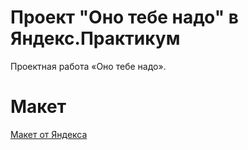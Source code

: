 # Проект "Оно тебе надо" в Яндекс.ПрактикумПроектная работа «Оно тебе надо».# Макет[Макет от Яндекса](https://www.figma.com/file/8KwhMpv8qnDocX4NVFQBpn/%D0%9E%D0%BD%D0%BE-%D1%82%D0%B5%D0%B1%D0%B5-%D0%BD%D0%B0%D0%B4%D0%BE?type=design&node-id=0%3A1&mode=design&t=SFxhzV6vT3fWUSjK-1)